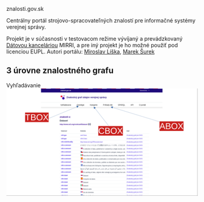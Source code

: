 znalosti.gov.sk

Centrálny portál strojovo-spracovateľných znalostí pre informačné systémy verejnej správy.

Projekt je v súčasnosti v testovacom režime vývíjaný a prevádzkovaný [Dátovou kanceláriou](https://datalab.digital) MIRRI, a pre iný projekt je ho možné použiť pod licenciou EUPL. 
Autori portálu: [Miroslav Líška](https://www.linkedin.com/in/miroslavliska/), [Marek Šurek](https://www.linkedin.com/in/mareksurek/) 


## 3 úrovne znalostného grafu

Vyhľadávanie
![alt text](src/main/resources/META-INF/resources/screenshots/znalosti.gov.sk-KnowledgeGraph.png)
